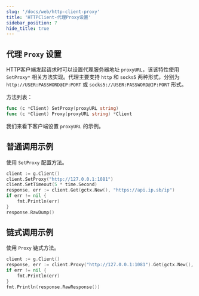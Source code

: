 ```yaml
---
slug: '/docs/web/http-client-proxy'
title: 'HTTPClient-代理Proxy设置'
sidebar_position: 7
hide_title: true
---
```


## 代理 `Proxy` 设置

HTTP客户端发起请求时可以设置代理服务器地址 `proxyURL`，该该特性使用 `SetProxy*` 相关方法实现。代理主要支持 `http` 和 `socks5` 两种形式，分别为 `http://USER:PASSWORD@IP:PORT` 或 `socks5://USER:PASSWORD@IP:PORT` 形式。

方法列表：

```go
func (c *Client) SetProxy(proxyURL string)
func (c *Client) Proxy(proxyURL string) *Client
```

我们来看下客户端设置 `proxyURL` 的示例。

## 普通调用示例

使用 `SetProxy` 配置方法。

```go
client := g.Client()
client.SetProxy("http://127.0.0.1:1081")
client.SetTimeout(5 * time.Second)
response, err := client.Get(gctx.New(), "https://api.ip.sb/ip")
if err != nil {
    fmt.Println(err)
}
response.RawDump()
```

## 链式调用示例

使用 `Proxy` 链式方法。

```go
client := g.Client()
response, err := client.Proxy("http://127.0.0.1:1081").Get(gctx.New(), "https://api.ip.sb/ip")
if err != nil {
    fmt.Println(err)
}
fmt.Println(response.RawResponse())
```